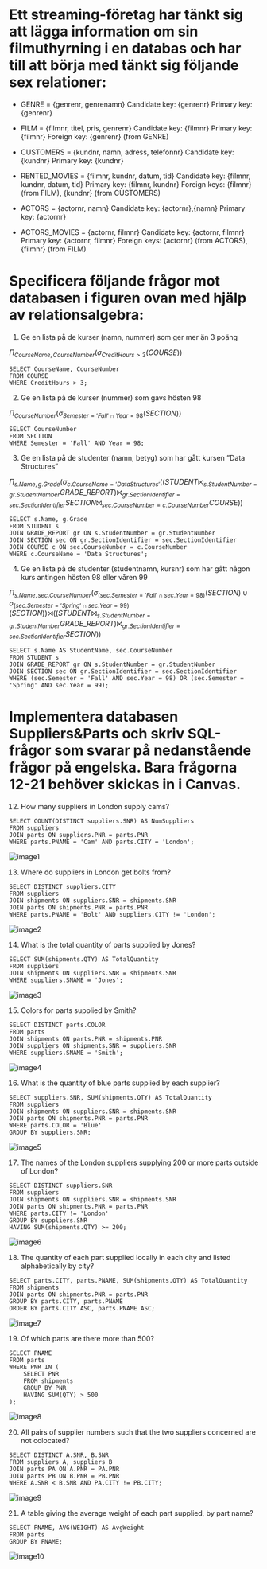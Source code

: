 # Ett streaming-företag har tänkt sig att lägga information om sin filmuthyrning i en databas och har till att börja med tänkt sig följande sex relationer: 
				
- GENRE = {genrenr, genrenamn}
Candidate key: {genrenr}
Primary key: {genrenr}

- FILM = {filmnr, titel, pris, genrenr}
Candidate key: {filmnr}
Primary key: {filmnr}
Foreign key: {genrenr} (from GENRE)

- CUSTOMERS = {kundnr, namn, adress, telefonnr}
Candidate key: {kundnr}
Primary key: {kundnr}

- RENTED_MOVIES = {filmnr, kundnr, datum, tid}
Candidate key: {filmnr, kundnr, datum, tid}
Primary key: {filmnr, kundnr}
Foreign keys: {filmnr} (from FILM), {kundnr} (from CUSTOMERS)

- ACTORS = {actornr, namn}
Candidate key: {actornr},{namn}
Primary key: {actornr}

- ACTORS_MOVIES = {actornr, filmnr}
Candidate key: {actornr, filmnr}
Primary key: {actornr, filmnr}
Foreign keys: {actornr} (from ACTORS), {filmnr} (from FILM)	

# Specificera följande frågor mot databasen i figuren ovan med hjälp av relationsalgebra:

1. Ge en lista på de kurser (namn, nummer) som ger mer än 3 poäng

$\Pi _{CourseName, CourseNumber} (\sigma _{CreditHours > 3} (COURSE))$

```
SELECT CourseName, CourseNumber
FROM COURSE
WHERE CreditHours > 3;
```

2. Ge en lista på de kurser (nummer) som gavs hösten 98

$\Pi _{CourseNumber} (\sigma _{Semester = 'Fall' \cap Year = 98} (SECTION))$
```
SELECT CourseNumber
FROM SECTION
WHERE Semester = 'Fall' AND Year = 98;
```

3. Ge en lista på de studenter (namn, betyg) som har gått kursen ”Data
Structures”

$\Pi _{s.Name, g.Grade} (
    \sigma _{c.CourseName = 'Data Structures'} (
        (STUDENT ⨝ _{s.StudentNumber=gr.StudentNumber} GRADE\_REPORT) 
        ⨝ _{gr.SectionIdentifier=sec.SectionIdentifier} SECTION 
        ⨝ _{sec.CourseNumber=c.CourseNumber} COURSE
    )
)$


```
SELECT s.Name, g.Grade
FROM STUDENT s
JOIN GRADE_REPORT gr ON s.StudentNumber = gr.StudentNumber
JOIN SECTION sec ON gr.SectionIdentifier = sec.SectionIdentifier
JOIN COURSE c ON sec.CourseNumber = c.CourseNumber
WHERE c.CourseName = 'Data Structures';
```

4. Ge en lista på de studenter (studentnamn, kursnr) som har gått någon
kurs antingen hösten 98 eller våren 99

$\Pi _{s.Name, sec.CourseNumber} (
    \sigma _{(sec.Semester = 'Fall' \cap sec.Year = 98)}(SECTION) \cup \sigma _{(sec.Semester = 'Spring' \cap sec.Year = 99)}(SECTION)) ⨝ (
        (STUDENT ⨝ _{s.StudentNumber=gr.StudentNumber} GRADE\_REPORT)
        ⨝ _{gr.SectionIdentifier=sec.SectionIdentifier} SECTION
    )
)$


```
SELECT s.Name AS StudentName, sec.CourseNumber
FROM STUDENT s
JOIN GRADE_REPORT gr ON s.StudentNumber = gr.StudentNumber
JOIN SECTION sec ON gr.SectionIdentifier = sec.SectionIdentifier
WHERE (sec.Semester = 'Fall' AND sec.Year = 98) OR (sec.Semester = 'Spring' AND sec.Year = 99);
```

# Implementera databasen Suppliers&Parts och skriv SQL-frågor som svarar på nedanstående frågor på engelska. Bara frågorna 12-21 behöver skickas in i Canvas.

12. How many suppliers in London supply cams?

```
SELECT COUNT(DISTINCT suppliers.SNR) AS NumSuppliers
FROM suppliers
JOIN parts ON suppliers.PNR = parts.PNR
WHERE parts.PNAME = 'Cam' AND parts.CITY = 'London';

```

![image1](https://github.com/niuniu268/Database1/blob/master/imgs/Screenshot%202024-02-08%20at%2016.07.24.png?raw=true)

13. Where do suppliers in London get bolts from?

```
SELECT DISTINCT suppliers.CITY
FROM suppliers
JOIN shipments ON suppliers.SNR = shipments.SNR
JOIN parts ON shipments.PNR = parts.PNR
WHERE parts.PNAME = 'Bolt' AND suppliers.CITY != 'London';

```
![image2](https://github.com/niuniu268/Database1/blob/master/imgs/Screenshot%202024-02-13%20at%2009.00.21.png?raw=true)

14. What is the total quantity of parts supplied by Jones?

```
SELECT SUM(shipments.QTY) AS TotalQuantity
FROM suppliers
JOIN shipments ON suppliers.SNR = shipments.SNR
WHERE suppliers.SNAME = 'Jones';
```
![image3](https://github.com/niuniu268/Database1/blob/master/imgs/Screenshot%202024-02-08%20at%2016.15.05.png?raw=true)

15. Colors for parts supplied by Smith?

```
SELECT DISTINCT parts.COLOR
FROM parts
JOIN shipments ON parts.PNR = shipments.PNR
JOIN suppliers ON shipments.SNR = suppliers.SNR
WHERE suppliers.SNAME = 'Smith';
```
![image4](https://github.com/niuniu268/Database1/blob/master/imgs/Screenshot%202024-02-13%20at%2009.00.42.png?raw=true)

16. What is the quantity of blue parts supplied by each supplier?

```
SELECT suppliers.SNR, SUM(shipments.QTY) AS TotalQuantity
FROM suppliers
JOIN shipments ON suppliers.SNR = shipments.SNR
JOIN parts ON shipments.PNR = parts.PNR
WHERE parts.COLOR = 'Blue'
GROUP BY suppliers.SNR;
```

![image5](https://github.com/niuniu268/Database1/blob/master/imgs/Screenshot%202024-02-08%20at%2016.23.26.png?raw=true)

17. The names of the London suppliers supplying 200 or more parts outside of London?

```
SELECT DISTINCT suppliers.SNR
FROM suppliers
JOIN shipments ON suppliers.SNR = shipments.SNR
JOIN parts ON shipments.PNR = parts.PNR
WHERE parts.CITY != 'London'
GROUP BY suppliers.SNR
HAVING SUM(shipments.QTY) >= 200;
```

![image6](https://github.com/niuniu268/Database1/blob/master/imgs/Screenshot%202024-02-08%20at%2016.30.45.png?raw=true)

18. The quantity of each part supplied locally in each city and listed alphabetically by city?

```
SELECT parts.CITY, parts.PNAME, SUM(shipments.QTY) AS TotalQuantity
FROM shipments
JOIN parts ON shipments.PNR = parts.PNR
GROUP BY parts.CITY, parts.PNAME
ORDER BY parts.CITY ASC, parts.PNAME ASC;
```
![image7](https://github.com/niuniu268/Database1/blob/master/imgs/Screenshot%202024-02-08%20at%2016.31.21.png?raw=true)

19. Of which parts are there more than 500?

```
SELECT PNAME
FROM parts
WHERE PNR IN (
    SELECT PNR
    FROM shipments
    GROUP BY PNR
    HAVING SUM(QTY) > 500
);

```
![image8](https://github.com/niuniu268/Database1/blob/master/imgs/Screenshot%202024-02-08%20at%2016.37.19.png?raw=true)

20. All pairs of supplier numbers such that the two suppliers concerned are not colocated?

```
SELECT DISTINCT A.SNR, B.SNR
FROM suppliers A, suppliers B
JOIN parts PA ON A.PNR = PA.PNR
JOIN parts PB ON B.PNR = PB.PNR
WHERE A.SNR < B.SNR AND PA.CITY != PB.CITY;
```
![image9](https://github.com/niuniu268/Database1/blob/master/imgs/Screenshot%202024-02-08%20at%2016.54.35.png?raw=true)

21. A table giving the average weight of each part supplied, by part name?
```
SELECT PNAME, AVG(WEIGHT) AS AvgWeight
FROM parts
GROUP BY PNAME;
```
![image10](https://github.com/niuniu268/Database1/blob/master/imgs/Screenshot%202024-02-08%20at%2016.54.58.png?raw=true)